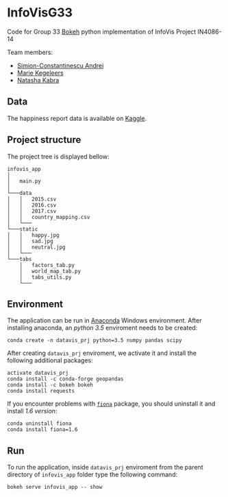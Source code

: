# InfoVisG33

Code for Group 33 [Bokeh](https://bokeh.pydata.org/en/latest/) python implementation of InfoVis Project IN4086-14

Team members:
 * [Simion-Constantinescu Andrei](https://www.linkedin.com/in/andrei-simion-constantinescu/)
 * [Marie Kegeleers](https://www.tudelft.nl/ewi/)
 * [Natasha Kabra](https://www.tudelft.nl/ewi/)

## Data

The happiness report data is available on [Kaggle](https://www.kaggle.com/unsdsn/world-happiness).

## Project structure

The project tree is displayed bellow:
```
infovis_app
│   
│   main.py    
│
└───data
│   │   2015.csv
│   │   2016.csv
│   │   2017.csv
│   │   country_mapping.csv
│   └───
└───static
│   │   happy.jpg
│   │   sad.jpg
│   │   neutral.jpg
│   └───
└───tabs
    │   factors_tab.py
    │   world_map_tab.py
    │   tabs_utils.py
    └───     
```

## Environment
The application can be run in [Anaconda](https://www.anaconda.com/download/) Windows environment.
After installing anaconda, an *python 3.5* enviroment needs to be created:
```
conda create -n datavis_prj python=3.5 numpy pandas scipy
```
After creating `datavis_prj` enviroment, we activate it and install the following additional packages:
```
activate datavis_prj
conda install -c conda-forge geopandas
conda install -c bokeh bokeh 
conda install requests
```

If you encounter problems with [`fiona`](https://anaconda.org/conda-forge/fiona) package, you should uninstall it and install *1.6 version*:
```
conda uninstall fiona
conda install fiona=1.6
```

## Run
To run the application, inside `datavis_prj` enviroment from the parent directory of `infovis_app` folder type the following command:
```
bokeh serve infovis_app -- show
```

